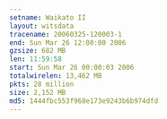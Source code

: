 ```yaml
---
setname: Waikato II
layout: witsdata
tracename: 20060325-120003-1
end: Sun Mar 26 12:00:00 2006
gzsize: 682 MB
len: 11:59:58
start: Sun Mar 26 00:00:03 2006
totalwirelen: 13,462 MB
pkts: 28 million
size: 2,152 MB
md5: 1444fbc553f968e173e9243b6b974dfd
---
```

